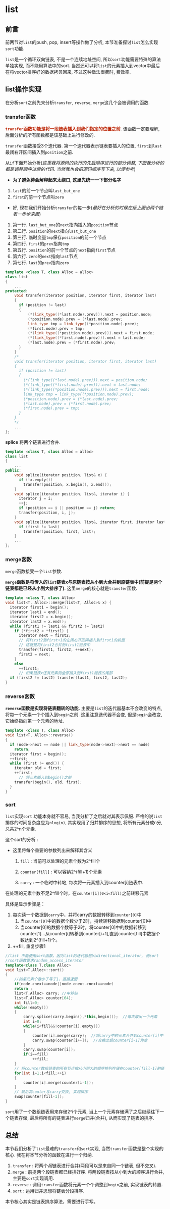 # list

## 前言

前两节对`list`的push, pop, insert等操作做了分析, 本节准备探讨`list`怎么实现`sort`功能.

`list`是一个循环双向链表, 不是一个连续地址空间, 所以`sort`功能需要特殊的算法单独实现, 而不能用算法中的sort. 当然还可以将`list`的元素插入到vector中最后在将vector排序好的数据拷贝回来, 不过这种做法很费时, 费效率. 



## list操作实现

在分析`sort`之前先来分析`transfer`, `reverse`, `merge`这几个会被调用的函数.



### transfer函数

<font color=#b20>**`transfer`函数功能是将一段链表插入到我们指定的位置之前**</font>. 该函数一定要理解, 后面分析的所有函数都是该基础上进行修改的.

`transfer`函数接受3个迭代器. 第一个迭代器表示链表要插入的位置, `first`到`last`最闭右开区间插入到`position`之前.



从`if`下面开始分析(*这里我将源码的执行的先后顺序进行的部分调整, 下面我分析的都是调整顺序过后的代码. 当然我也会把源码顺序写下来, 以便参考*)

-   **为了避免待会解释起来太绕口, 这里先统一一下部分名字**

1.  `last`的前一个节点叫`last_but_one`
2.  `first`的前一个节点叫`zero`

-   好, 现在我们开始分析`transfer`的每一步(*最好在分析的时候在纸上画出两个链表一步步来画*)

1.  第一行.  `last_but_one`的`next`指向插入的`position`节点
2.  第二行. `position`的`next`指向`last_but_one`
3.  第三行. 临时变量`tmp`保存`position`的前一个节点
4.  第四行. `first`的`prev`指向`tmp`
5.  第五行. `position`的前一个节点的`next`指向`first`节点
6.  第六行. `zero`的`next`指向`last`节点
7.  第七行. `last`的`prev`指向`zero`

```c++
template <class T, class Alloc = alloc>
class list 
{
    ...
protected:
    void transfer(iterator position, iterator first, iterator last) 
    {
      if (position != last) 
      {
          (*(link_type((*last.node).prev))).next = position.node;
          (*position.node).prev = (*last.node).prev;
          link_type tmp = link_type((*position.node).prev);
          (*first.node).prev = tmp;
          (*(link_type((*position.node).prev))).next = first.node; 
          (*(link_type((*first.node).prev))).next = last.node;
          (*last.node).prev = (*first.node).prev; 
      }
    }
    /*
    void transfer(iterator position, iterator first, iterator last) 
    {
      if (position != last) 
      {
        (*(link_type((*last.node).prev))).next = position.node;
        (*(link_type((*first.node).prev))).next = last.node;
        (*(link_type((*position.node).prev))).next = first.node;  
        link_type tmp = link_type((*position.node).prev);
        (*position.node).prev = (*last.node).prev;
        (*last.node).prev = (*first.node).prev; 
        (*first.node).prev = tmp;
      }
    }
    */
    ...
};
```

**splice** 将两个链表进行合并.

```c++
template <class T, class Alloc = alloc>
class list 
{
    ...
public:
    void splice(iterator position, list& x) {
      if (!x.empty()) 
        transfer(position, x.begin(), x.end());
    }
    void splice(iterator position, list&, iterator i) {
      iterator j = i;
      ++j;
      if (position == i || position == j) return;
      transfer(position, i, j);
    }
    void splice(iterator position, list&, iterator first, iterator last) {
      if (first != last) 
        transfer(position, first, last);
    }
    ...
};
```



### merge函数

`merge`函数接受一个`list`参数. 

**`merge`函数是将传入的`list`链表x与原链表按从小到大合并到原链表中(前提是两个链表都是已经从小到大排序了)**. 这里`merge`的核心就是`transfer`函数.

```c++
template <class T, class Alloc>
void list<T, Alloc>::merge(list<T, Alloc>& x) {
  iterator first1 = begin();
  iterator last1 = end();
  iterator first2 = x.begin();
  iterator last2 = x.end();
  while (first1 != last1 && first2 != last2)
    if (*first2 < *first1) {
      iterator next = first2;
      // 将first2到first+1的左闭右开区间插入到first1的前面
      // 这就是将first2合并到first1链表中
      transfer(first1, first2, ++next);
      first2 = next;
    }
    else
      ++first1;
      // 如果链表x还有元素则全部插入到first1链表的尾部
  if (first2 != last2) transfer(last1, first2, last2);
}
```



### reverse函数

**`reverse`函数是实现将链表翻转的功能.** 主要是`list`的迭代器基本不会改变的特点, 将每一个元素一个个插入到`begin`之前. 这里注意迭代器不会变, 但是`begin`会改变, 它始终指向第一个元素的地址.

```c++
template <class T, class Alloc>
void list<T, Alloc>::reverse() 
{
  if (node->next == node || link_type(node->next)->next == node) 
  	return;
  iterator first = begin();
  ++first;
  while (first != end()) {
    iterator old = first;
    ++first;
      // 将元素插入到begin()之前
    transfer(begin(), old, first);
  }
} 
```



### sort

`list`实现`sort` 功能本身就不容易, 当我分析了之后就对其表示佩服. 严格的说`list`排序的时间复杂度应为`nlog(n)`, 其实现用了归并排序的思想, 将所有元素分成n分, 总共2^n个元素.

这个sort的分析 : 

-   这里将每个重要的参数列出来解释其含义

    1.  `fill` : 当前可以处理的元素个数为2^fill个

    2.  `counter[fill]` : 可以容纳2^(fill+1)个元素
    3.  `carry` : 一个临时中转站, 每次将一元素插入到counter[i]链表中.


在处理的元素个数不足2^fill个时，在`counter[i](0<i<fill)`之前转移元素

具体是显示步骤是：

1.  每次读一个数据到`carry`中，并将carry的数据转移到`counter[0]`中
    1.  当`counter[0]`中的数据个数少于2时，持续转移数据到counter[0]中
    2.  当counter[0]的数据个数等于2时，将counter[0]中的数据转移到counter[1]...从counter[i]转移到counter[i+1],直到counter[fill]中数据个数达到2^(fill+1)个。
2.  ++fill, 重复步骤1

```c++
//list 不能使用sort函数，因为list的迭代器是bidirectional_iterator, 而sort
//sort函数要求random_access_iterator
template<class T,class Alloc>
void list<T,Alloc>::sort()
{
    //如果元素个数小于等于1，直接返回
    if(node->next==node||node->next->next==node)
    return ;
    list<T,Alloc> carry; //中转站
    list<T,Alloc> counter[64];
    int fill=0;
    while(!empty())
    {
        carry.splice(carry.begin(),*this,begin());  //每次取出一个元素
        int i=0;    
        while(i<fill&&!counter[i].empty())
        {
            counter[i].merge(carry);  //将carry中的元素合并到counter[i]中
            carry.swap(counter[i++]);  //交换之后counter[i-1]为空
        }
        carry.swap(counter[i]);
        if(i==fill) 
            ++fill;
    }
    // 将counter数组链表的所有节点按从小到大的顺序排列存储在counter[fill-1]的链表中
    for(int i=1;i<fill;++i)
    {
        counter[i].merge(counter[i-1]);
    }
    // 最后将couter与carry交换, 实现排序
    swap(counter[fill-1]);
}
```

`sort`用了一个数组链表用来存储2^i个元素, 当上一个元素存储满了之后继续往下一个链表存储, 最后将所有的链表进行`merge`归并(合并), 从而实现了链表的排序.



## 总结

本节我们分析了`list`最难的`transfer`和`sort`实现, 当然`transfer`函数是整个实现的核心. 我在将本节分析的函数在进行一个归纳.

1.  `transfer` : 将两个*段*链表进行合并(两段可以是来自同一个链表, 但不交叉).
2.  `merge` : 前提两个段链表都已经排好序. 将两段链表按从小到大的顺序进行合并, 主要是`sort`实现调用.
3.  `reverse` : 调用`transfer`函数将元素一个个调整到`begin`之前, 实现链表的转置.
4.  `sort` : 运用归并思想将链表分段排序.

本节核心其实是链表排序算法，需要进行手写。